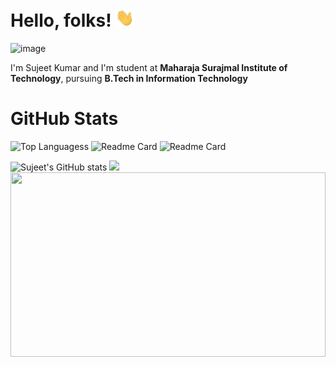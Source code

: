 # Hello, folks! <img src="https://github.com/SujeetYT/SujeetYT/blob/main/wave.gif" width="30px"/>

![image](https://user-images.githubusercontent.com/56119252/159330528-86bd110e-5c0e-4a0c-bffe-75b201a11162.png)

I'm Sujeet Kumar and I'm student at **Maharaja Surajmal Institute of Technology**, pursuing **B.Tech in Information Technology**

# GitHub Stats

![Top Languagess](https://github-readme-stats.vercel.app/api/top-langs/?username=SujeetYT&&layout=compact&theme=radical)
![Readme Card](https://github-readme-stats.vercel.app/api/pin/?username=SujeetYT&repo=TMFC&theme=radical)
![Readme Card](https://github-readme-stats.vercel.app/api/pin/?username=SujeetYT&repo=QuizApp&theme=radical)

![Sujeet's GitHub stats](https://github-readme-stats.vercel.app/api?username=SujeetYT&show_icons=true&theme=radical )
<a><img src="https://github-readme-streak-stats.herokuapp.com/?user=SujeetYT&theme=radical"/></a>
<a>
  <img height="295em" width="100%" src="https://activity-graph.herokuapp.com/graph?username=SujeetYT&theme=nord" />
</a>


<!--
**SujeetYT/SujeetYT** is a ✨ _special_ ✨ repository because its `README.md` (this file) appears on your GitHub profile.

Here are some ideas to get you started:

- 🔭 I’m currently working on ...
- 🌱 I’m currently learning ...
- 👯 I’m looking to collaborate on ...
- 🤔 I’m looking for help with ...
- 💬 Ask me about ...
- 📫 How to reach me: ...
- 😄 Pronouns: ...
- ⚡ Fun fact: ...
-->
